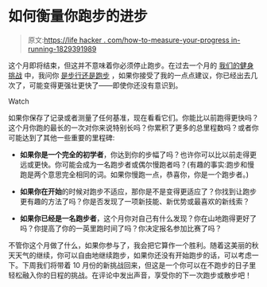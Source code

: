 # 如何衡量你跑步的进步

> 原文:[https://life hacker . com/how-to-measure-your-progress in-running-1829391989](https://lifehacker.com/how-to-measure-your-progress-in-running-1829391989)

这个月即将结束，但这并不意味着你必须停止跑步。在过去一个月的 [我们的健身挑战](https://lifehacker.com/c/lifehacker-fitness-challenge) 中，我问你 [是步行还是跑步](https://lifehacker.com/this-september-lets-run-or-walk-1828699683) ，如果你接受了我的一点点建议，你已经出去几次了，可能变得更强壮更快了——即使你还没有意识到。

Watch

如果你保存了记录或者测量了任何基准，现在看看它们。你能比以前跑得更快吗？这个月你跑的最长的一次对你来说特别长吗？你累积了更多的总里程数吗？或者你可能达到了其他一些重要的里程碑:

*   **如果你是一个完全的初学者**，你达到你的步幅了吗？也许你可以比以前走得更远或更快。你可能会成为一名跑步者或偶尔慢跑者吗？(有趣的事实:跑步和慢跑是两个意思完全相同的词。如果你慢跑一点，恭喜你，你是一个跑步者。)

*   **如果你在开始**的时候对跑步不适应，那你是不是变得更适应了？你找到让跑步更有趣的方法了吗？你是否发现了一项新技能、新优势或最喜欢的新线索？
*   **如果你已经是一名跑步者**，这个月你对自己有什么发现？你在山地跑得更好了吗？你提高了你的一英里跑时间了吗？你决定报名参加比赛了吗？

不管你这个月做了什么，如果你参与了，我会把它算作一个胜利。随着这美丽的秋天天气的继续，你可以自由地继续跑步，如果你还没有开始跑步的话，可以考虑一下。下周我们将带着 10 月份的新挑战回来，但这是一个你可以在不跑步的日子里轻松融入你的日程的挑战。在评论中发出声音，享受你的下一次跑步或散步吧！